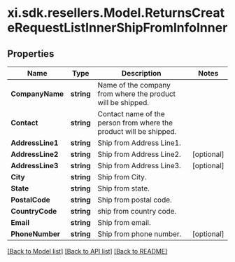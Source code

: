 # xi.sdk.resellers.Model.ReturnsCreateRequestListInnerShipFromInfoInner

## Properties

Name | Type | Description | Notes
------------ | ------------- | ------------- | -------------
**CompanyName** | **string** | Name of the company from where the product will be shipped. | 
**Contact** | **string** | Contact name of the person from where the product will be shipped. | 
**AddressLine1** | **string** | Ship from Address Line1. | 
**AddressLine2** | **string** | Ship from Address Line2. | [optional] 
**AddressLine3** | **string** | Ship from Address Line3. | [optional] 
**City** | **string** | Ship from City. | 
**State** | **string** | Ship from state. | 
**PostalCode** | **string** | Ship from postal code. | 
**CountryCode** | **string** | ship from country code. | 
**Email** | **string** | Ship from email. | 
**PhoneNumber** | **string** | Ship from phone number. | [optional] 

[[Back to Model list]](../README.md#documentation-for-models) [[Back to API list]](../README.md#documentation-for-api-endpoints) [[Back to README]](../README.md)

